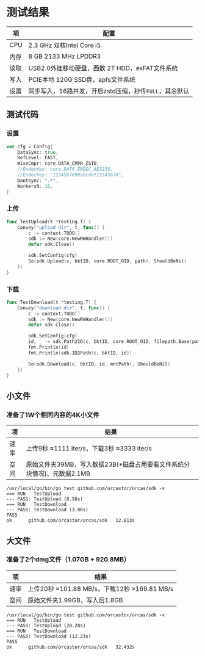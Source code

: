 # 测试结果

|项|配置|
|-|-|
|CPU|2.3 GHz 双核Intel Core i5|
|内存|8 GB 2133 MHz LPDDR3|
|读取|USB2.0外挂移动硬盘，西数 2T HDD，exFAT文件系统|
|写入|PCIE本地 120G SSD盘，apfs文件系统|
|设置|同步写入，16路并发，开启zstd压缩，秒传`FULL`，其余默认|

## 测试代码

### 设置

```go
var cfg = Config{
	DataSync: true,
	RefLevel: FAST,
	WiseCmpr: core.DATA_CMPR_ZSTD,
	//EndecWay: core.DATA_ENDEC_AES256,
	//EndecKey: "1234567890abcdef12345678",
	DontSync: ".*",
	WorkersN: 16,
}
```

### 上传

```go
func TestUpload(t *testing.T) {
	Convey("upload dir", t, func() {
		c := context.TODO()
		sdk := New(core.NewRWHandler())
		defer sdk.Close()

		sdk.SetConfig(cfg)
		So(sdk.Upload(c, bktID, core.ROOT_OID, path), ShouldBeNil)
	})
}
```

### 下载

```go
func TestDownload(t *testing.T) {
	Convey("download dir", t, func() {
		c := context.TODO()
		sdk := New(core.NewRWHandler())
		defer sdk.Close()

		sdk.SetConfig(cfg)
		id, _ := sdk.Path2ID(c, bktID, core.ROOT_OID, filepath.Base(path))
		fmt.Println(id)
		fmt.Println(sdk.ID2Path(c, bktID, id))

		So(sdk.Download(c, bktID, id, mntPath), ShouldBeNil)
	})
}
```

## 小文件

### 准备了1W个相同内容的4K小文件

|项|结果|
|-|-|
|速率|上传9秒 ≈1111 iter/s，下载3秒 ≈3333 iter/s|
|空间|原始文件夹39MB，写入数据23B(*磁盘占用要看文件系统分块情况)、元数据2.1MB|

```shell
/usr/local/go/bin/go test github.com/orcastor/orcas/sdk -v
=== RUN   TestUpload
--- PASS: TestUpload (8.98s)
=== RUN   TestDownload
--- PASS: TestDownload (3.00s)
PASS
ok  	github.com/orcastor/orcas/sdk	12.013s
```

## 大文件

### 准备了2个dmg文件（1.07GB + 920.8MB）

|项|结果|
|-|-|
|速率|上传20秒 ≈101.88 MB/s，下载12秒 ≈169.81 MB/s|
|空间|原始文件夹1.99GB，写入后1.8GB|

```shell
/usr/local/go/bin/go test github.com/orcastor/orcas/sdk -v
=== RUN   TestUpload
--- PASS: TestUpload (20.20s)
=== RUN   TestDownload
--- PASS: TestDownload (12.23s)
PASS
ok  	github.com/orcastor/orcas/sdk	32.432s
```